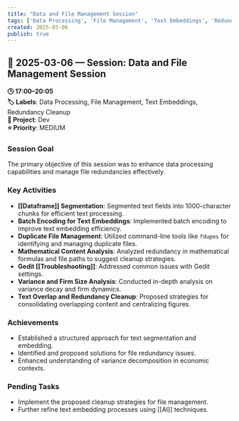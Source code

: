 ```yaml
---
title: "Data and File Management Session"
tags: ['Data Processing', 'File Management', 'Text Embeddings', 'Redundancy Cleanup']
created: 2025-03-06
publish: true
---
```


## 📅 2025-03-06 — Session: Data and File Management Session

**🕒 17:00–20:05**  
**🏷️ Labels**: Data Processing, File Management, Text Embeddings, Redundancy Cleanup  
**📂 Project**: Dev  
**⭐ Priority**: MEDIUM  


### Session Goal
The primary objective of this session was to enhance data processing capabilities and manage file redundancies effectively.

### Key Activities
- **[[Dataframe]] Segmentation**: Segmented text fields into 1000-character chunks for efficient text processing.
- **Batch Encoding for Text Embeddings**: Implemented batch encoding to improve text embedding efficiency.
- **Duplicate File Management**: Utilized command-line tools like `fdupes` for identifying and managing duplicate files.
- **Mathematical Content Analysis**: Analyzed redundancy in mathematical formulas and file paths to suggest cleanup strategies.
- **Gedit [[Troubleshooting]]**: Addressed common issues with Gedit settings.
- **Variance and Firm Size Analysis**: Conducted in-depth analysis on variance decay and firm dynamics.
- **Text Overlap and Redundancy Cleanup**: Proposed strategies for consolidating overlapping content and centralizing figures.

### Achievements
- Established a structured approach for text segmentation and embedding.
- Identified and proposed solutions for file redundancy issues.
- Enhanced understanding of variance decomposition in economic contexts.

### Pending Tasks
- Implement the proposed cleanup strategies for file management.
- Further refine text embedding processes using [[AI]] techniques.
